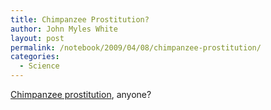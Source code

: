 ```yaml
---
title: Chimpanzee Prostitution?
author: John Myles White
layout: post
permalink: /notebook/2009/04/08/chimpanzee-prostitution/
categories:
  - Science
---
```


[Chimpanzee prostitution](http://www.plosone.org/article/info%3Adoi/10.1371/journal.pone.0005116), anyone?
